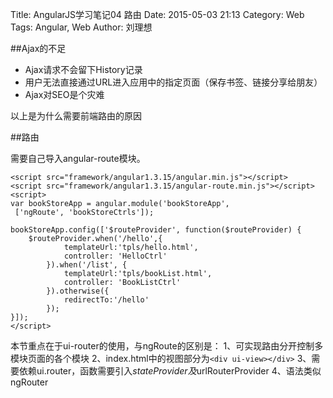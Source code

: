 Title: AngularJS学习笔记04 路由
Date: 2015-05-03 21:13
Category: Web
Tags: Angular, Web
Author: 刘理想

##Ajax的不足

- Ajax请求不会留下History记录
- 用户无法直接通过URL进入应用中的指定页面（保存书签、链接分享给朋友）
- Ajax对SEO是个灾难

以上是为什么需要前端路由的原因

##路由

需要自己导入angular-route模块。

```
<script src="framework/angular1.3.15/angular.min.js"></script>
<script src="framework/angular1.3.15/angular-route.min.js"></script>
<script>
var bookStoreApp = angular.module('bookStoreApp',
 ['ngRoute', 'bookStoreCtrls']);

bookStoreApp.config(['$routeProvider', function($routeProvider) {
	$routeProvider.when('/hello',{
	        templateUrl:'tpls/hello.html',
	        controller: 'HelloCtrl'
	    }).when('/list', {
	        templateUrl:'tpls/bookList.html',
	        controller: 'BookListCtrl'
	    }).otherwise({
	        redirectTo:'/hello'
	    });
}]);
</script>
```

本节重点在于ui-router的使用，与ngRoute的区别是：
1、可实现路由分开控制多模块页面的各个模块
2、index.html中的视图部分为`<div ui-view></div>`
3、需要依赖ui.router，函数需要引入$stateProvider及$urlRouterProvider
4、语法类似ngRouter
